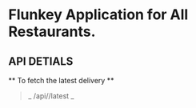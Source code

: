 # Flunkey Application for All Restaurants.

## API DETIALS

** To fetch the latest delivery **

>_ /api/<usernaem>/latest _


